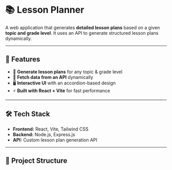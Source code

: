 # 📚 Lesson Planner

A web application that generates **detailed lesson plans** based on a given **topic and grade level**. It uses an API to generate structured lesson plans dynamically.

---

## 🚀 Features

- 🎯 **Generate lesson plans** for any topic & grade level  
- 📡 **Fetch data from an API** dynamically  
- 🖥️ **Interactive UI** with an accordion-based design  
- ⚡ **Built with React + Vite** for fast performance  

---

## 🛠️ Tech Stack

- **Frontend:** React, Vite, Tailwind CSS  
- **Backend:** Node.js, Express.js  
- **API:** Custom lesson plan generation API  

---

## 📂 Project Structure


